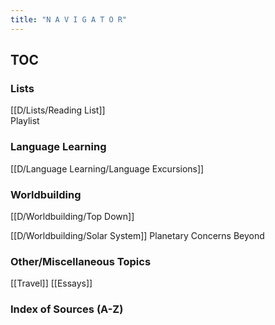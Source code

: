```yaml
---
title: "N A V I G A T O R" 
---
```


## TOC 

### Lists
[[D/Lists/Reading List]]  
Playlist

### Language Learning 
[[D/Language Learning/Language Excursions]]

### Worldbuilding 
[[D/Worldbuilding/Top Down]]

[[D/Worldbuilding/Solar System]]
Planetary Concerns
Beyond


### Other/Miscellaneous Topics 
[[Travel]]
[[Essays]]


### Index of Sources (A-Z)






